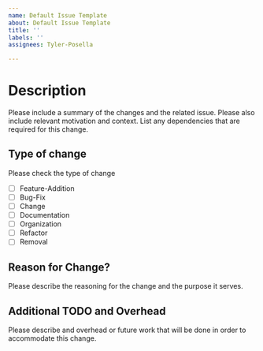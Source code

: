 ```yaml
---
name: Default Issue Template
about: Default Issue Template
title: ''
labels: ''
assignees: Tyler-Posella

---
```


# Description

Please include a summary of the changes and the related issue. Please also include relevant motivation and context. List any dependencies that are required for this change.

## Type of change

Please check the type of change

- [ ] Feature-Addition
- [ ] Bug-Fix
- [ ] Change
- [ ] Documentation
- [ ] Organization
- [ ] Refactor
- [ ] Removal

## Reason for Change?

Please describe the reasoning for the change and the purpose it serves.

## Additional TODO and Overhead

Please describe and overhead or future work that will be done in order to accommodate this change.

